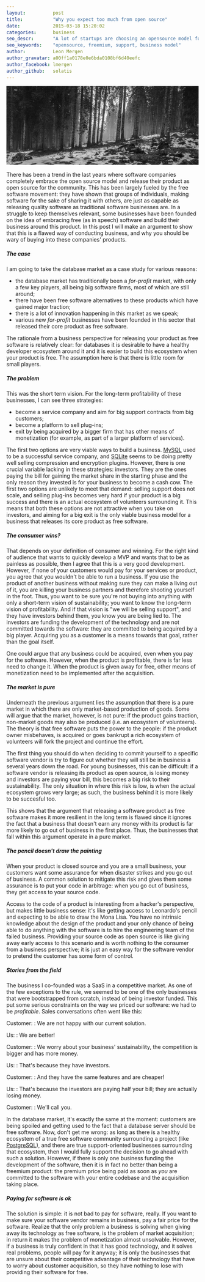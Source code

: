 ```yaml
---
layout:          post
title:           "Why you expect too much from open source"
date:            2015-03-18 15:20:02
categories:      business
seo_descr:       "A lot of startups are choosing an opensource model for their software. This is not always a good idea."
seo_keywords:    "opensource, freemium, support, business model"
author:          Leon Mergen
author_gravatar: a00ff1a0178e0e6bda0108bf6d40eefc
author_facebook: lmergen
author_github:   solatis
---
```

<img src='/images/posts/blog1.jpg' class='blogimage' />

There has been a trend in the last years where software companies completely embrace the open source model and release their product as open source for the community. This has been largely fueled by the free software movement: they have shown that groups of individuals, making software for the sake of sharing it with others, are just as capable as releasing quality software as traditional software businesses are. In a struggle to keep themselves relevant, some businesses have been founded on the idea of embracing free (as in speech) software and build their business around this product. In this post I will make an argument to show that this is a flawed way of conducting business, and why you should be wary of buying into these companies' products. 

##### The case

I am going to take the database market as a case study for various reasons:

* the database market has traditionally been a *for-profit* market, with only a few key players, all being big software firms, most of which are still around;
* there have been free software alternatives to these products which have gained major traction;
* there is a lot of innovation happening in this market as we speak;
* various new *for-profit* businesses have been founded in this sector that released their core product as free software.

The rationale from a business perspective for releasing your product as free software is relatively clear: for databases it is desirable to have a healthy developer ecosystem around it and it is easier to build this ecosystem when your product is free. The assumption here is that there is little room for small players.

##### The problem

This was the short term vision. For the long-term profitability of these businesses, I can see three strategies:

* become a service company and aim for big support contracts from big customers;
* become a platform to sell plug-ins;
* exit by being acquired by a bigger firm that has other means of monetization (for example, as part of a larger platform of services).

The first two options are very viable ways to build a business. [MySQL](http://www.mysql.com/) used to be a successful service company, and [SQLite](https://sqlite.org/) seems to be doing pretty well selling compression and encryption plugins. However, there is one crucial variable lacking in these strategies: investors. They are the ones paying the bill for gaining the market share in the starting phase and the only reason they invested is for your business to become a cash cow. The first two options are unlikely to meet that demand: selling support does not scale, and selling plug-ins becomes very hard if your product is a big success and there is an actual ecosystem of volunteers surrounding it. This means that both these options are not attractive when you take on investors, and aiming for a big exit is the only viable business model for a business that releases its core product as free software.

##### The consumer wins?

That depends on your definition of consumer and winning. For the right kind of audience that wants to quickly develop a MVP and wants that to be as painless as possible, then I agree that this is a very good development. However, if none of your customers would pay for your services or product, you agree that you wouldn't be able to run a business. If you use the product of another business without making sure they can make a living out of it, you are killing your business partners and therefore shooting yourself in the foot. Thus, you want to be sure you're not buying into anything with only a short-term vision of sustainability; you want to know the long-term vision of profitability. And if that vision is "we will be selling support", and they have investors behind them, you know you are being lied to. The investors are funding the development of the technology and are not committed towards the software: they are committed to being acquired by a big player. Acquiring you as a customer is a means towards that goal, rather than the goal itself.

One could argue that any business could be acquired, even when you pay for the software. However, when the product is profitable, there is far less need to change it. When the product is given away for free, other means of monetization need to be implemented after the acquisition.

##### The market is pure

Underneath the previous argument lies the assumption that there is a pure market in which there are only market-based production of goods. Some will argue that the market, however, is not pure: if the product gains traction, non-market goods may also be produced (i.e. an ecosystem of volunteers). The theory is that free software puts the power to the people: if the product owner misbehaves, is acquired or goes bankrupt a rich ecosystem of volunteers will fork the project and continue the effort.

The first thing you should do when deciding to commit yourself to a specific software vendor is try to figure out whether they will still be in business a several years down the road. For young businesses, this can be difficult: if a software vendor is releasing its product as open source, is losing money and investors are paying your bill, this becomes a big risk to their sustainability. The only situation in where this risk is low, is when the actual ecosystem grows very large; as such, the business behind it is more likely to be succesful too.

This shows that the argument that releasing a software product as free software makes it more resilient in the long term is flawed since it ignores the fact that a business that doesn't earn any money with its product is far more likely to go out of business in the first place. Thus, the businesses that fall within this argument operate in a pure market.

##### The pencil doesn't draw the painting

When your product is closed source and you are a small business, your customers want some assurance for when disaster strikes and you go out of business. A common solution to mitigate this risk and gives them some assurance is to put your code in arbitrage: when you go out of business, they get access to your source code.

Access to the code of a product is interesting from a hacker's perspective, but makes little business sense: it's like getting access to Leonardo's pencil and expecting to be able to draw the Mona Lisa. You have no intrinsic knowledge about the design of the product and your only chance of being able to do anything with the software is to hire the engineering team of the failed business. Providing your source code as open source is like giving away early access to this scenario and is worth nothing to the consumer from a business perspective; it is just an easy way for the software vendor to pretend the customer has some form of control.

##### Stories from the field

The business I co-founded was a SaaS in a competitive market. As one of the few exceptions to the rule, we seemed to be one of the only businesses that were bootstrapped from scratch, instead of being investor funded. This put some serious constraints on the way we priced our software: we had to be *profitable*. Sales conversations often went like this:

Customer:
: We are not happy with our current solution.

Us:
: We are better!

Customer:
: We worry about your business' sustainability, the competition is bigger and has more money.

Us:
: That's because they have investors.

Customer:
: And they have the same features and are cheaper!

Us:
: That's because the investors are paying half your bill; they are actually losing money.

Customer:
: We'll call you.

In the database market, it's exactly the same at the moment: customers are being spoiled and getting used to the fact that a database server should be free software. Now, don't get me wrong: as long as there is a healthy ecosystem of a true free software community surrounding a project (like [PostgreSQL](http://www.postgresql.org/)), and there are true support-oriented businesses surrounding that ecosystem, then I would fully support the decision to go ahead with such a solution. However, if there is only one business funding the development of the software, then it is in fact no better than being a freemium product: the premium price being paid as soon as *you* are committed to the software with your entire codebase and the acquisition taking place. 

##### Paying for software is ok

The solution is simple: it is not bad to pay for software, really. If you want to make sure your software vendor remains in business, pay a fair price for the software. Realize that the only problem a business is solving when giving away its technology as free software, is the problem of market acquisition; in return it makes the problem of monetization almost unsolvable. However, if a business is truly confident in that it has good technology, and it solves real problems, people will pay for it anyway; it is only the businesses that are unsure about their competitive advantage of their technology that have to worry about customer acquisition, so they have nothing to lose with providing their software for free.
